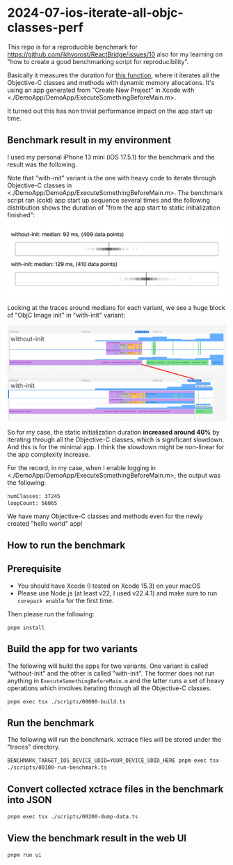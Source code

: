 # 2024-07-ios-iterate-all-objc-classes-perf

This repo is for a reproducible benchmark for https://github.com/ikhvorost/ReactBridge/issues/10 also for my learning on "how to create a good benchmarking script for reproducibility".

Basically it measures the duration for [this function](https://github.com/ikhvorost/ReactBridge/blob/93e0318d87cd3f9438ca10120a50e86afab1af65/Sources/ReactBridgeUtils/ReactBridgeUtils.m#L40-L63), where it iterates all the Objective-C classes and methods with dynamic memory allocations. It's using an app generated from "Create New Project" in Xcode with <./DemoApp/DemoApp/ExecuteSomethingBeforeMain.m>.

It turned out this has non trivial performance impact on the app start up time.

## Benchmark result in my environment

I used my personal iPhone 13 mini (iOS 17.5.1) for the benchmark and the result was the following.

Note that "with-init" variant is the one with heavy code to iterate through Objective-C classes in <./DemoApp/DemoApp/ExecuteSomethingBeforeMain.m>.
The benchmark script ran (cold) app start up sequence several times and the following distribution shows the duration of "from the app start to static initialization finished":

<img src="./assets/distribution.png">

Looking at the traces around medians for each variant, we see a huge block of "ObjC Image init" in "with-init" variant:

<img src="./assets/compare-traces-around-medians.png">

So for my case, the static initialization duration **increased around 40%** by iterating through all the Objective-C classes, which is significant slowdown. And this is for the minimal app. I think the slowdown might be non-linear for the app complexity increase.

For the record, in my case, when I enable logging in <./DemoApp/DemoApp/ExecuteSomethingBeforeMain.m>, the output was the following:

```
numClasses: 37245
loopCount: 56065
```

We have many Objective-C classes and methods even for the newly created "hello world" app!

## How to run the benchmark

## Prerequisite

- You should have Xcode (I tested on Xcode 15.3) on your macOS
- Please use Node.js (at least v22, I used v22.4.1) and make sure to run `corepack enable` for the first time.

Then please run the following:

```
pnpm install
```

## Build the app for two variants

The following will build the apps for two variants.
One variant is called "without-init" and the other is called "with-init".
The former does not run anything in `ExecuteSomethingBeforeMain.m` and the latter runs a set of heavy operations which involves iterating through all the Objective-C classes.

```
pnpm exec tsx ./scripts/00000-build.ts
```

## Run the benchmark

The following will run the benchmark. xctrace files will be stored under the "traces" directory.

```
BENCHMARK_TARGET_IOS_DEVICE_UDID=YOUR_DEVICE_UDID_HERE pnpm exec tsx ./scripts/00100-run-benchmark.ts
```

## Convert collected xctrace files in the benchmark into JSON

```
pnpm exec tsx ./scripts/00200-dump-data.ts
```

## View the benchmark result in the web UI

```
pnpm run ui
```
